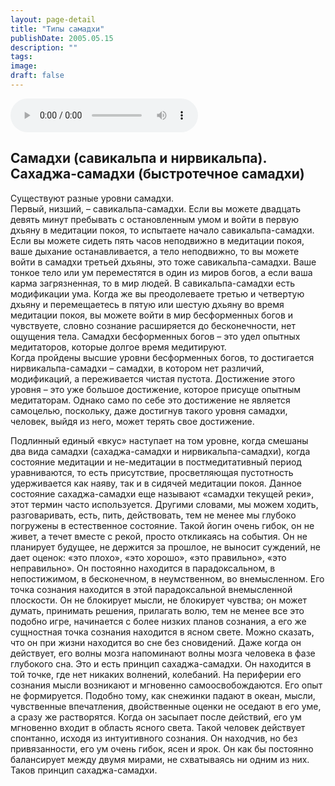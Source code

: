 ```yaml
---
layout: page-detail
title: "Типы самадхи"
publishDate: 2005.05.15
description: ""
tags:
image:
draft: false
---
```


<audio title="2005.05.15 - Типы самадхи.mp3" src="/upload/iblock/01e/01ec80e362d51b5194cc2e4cea2ee343.mp3" controls=""></audio>

## **Самадхи (савикальпа и нирвикальпа).** **Сахаджа-самадхи (быстротечное самадхи)**
  
  
 Существуют разные уровни самадхи.   
 Первый, низший, – савикальпа-самадхи. Если вы можете двадцать девять минут пребывать с остановленным умом и войти в первую дхьяну в медитации покоя, то испытаете начало савикальпа-самадхи. Если вы можете сидеть пять часов неподвижно в медитации покоя, ваше дыхание останавливается, а тело неподвижно, то вы можете войти в самадхи третьей дхьяны, это тоже савикальпа-самадхи. Ваше тонкое тело или ум переместятся в один из миров богов, а если ваша карма загрязненная, то в мир людей. В савикальпа-самадхи есть модификации ума. Когда же вы преодолеваете третью и четвертую дхьяну и перемещаетесь в пятую или шестую дхьяну во время медитации покоя, вы можете войти в мир бесформенных богов и чувствуете, словно сознание расширяется до бесконечности, нет ощущения тела. Самадхи бесформенных богов – это удел опытных медитаторов, которые долгое время медитируют.   
 Когда пройдены высшие уровни бесформенных богов, то достигается нирвикальпа-самадхи – самадхи, в котором нет различий, модификаций, а переживается чистая пустота. Достижение этого уровня – это уже большое достижение, которое присуще опытным медитаторам. Однако само по себе это достижение не является самоцелью, поскольку, даже достигнув такого уровня самадхи, человек, выйдя из него, может терять свое достижение.   
  
 Подлинный единый «вкус» наступает на том уровне, когда смешаны два вида самадхи (сахаджа-самадхи и нирвикальпа-самадхи), когда состояние медитации и не-медитации в постмедитативный период уравниваются, то есть присутствие, просветляющая пустотность удерживается как наяву, так и в сидячей медитации покоя. Данное состояние сахаджа-самадхи еще называют «самадхи текущей реки», этот термин часто используется. Другими словами, мы можем ходить, разговаривать, есть, пить, действовать, тем не менее мы глубоко погружены в естественное состояние. Такой йогин очень гибок, он не живет, а течет вместе с рекой, просто откликаясь на события. Он не планирует будущее, не держится за прошлое, не выносит суждений, не дает оценок: «это плохо», «это хорошо», «это правильно», «это неправильно». Он постоянно находится в парадоксальном, в непостижимом, в бесконечном, в неумственном, во внемысленном. Его точка сознания находится в этой парадоксальной внемысленной плоскости. Он не блокирует мысли, не блокирует чувства; он может думать, принимать решения, прилагать волю, тем не менее все это подобно игре, начинается с более низких планов сознания, а его же сущностная точка сознания находится в ясном свете. Можно сказать, что он при жизни находится во сне без сновидений. Даже когда он действует, его волны мозга напоминают волны мозга человека в фазе глубокого сна. Это и есть принцип сахаджа-самадхи. Он находится в той точке, где нет никаких волнений, колебаний. На периферии его сознания мысли возникают и мгновенно самоосвобождаются. Его опыт не формируется. Подобно тому, как снежинки падают в океан, мысли, чувственные впечатления, двойственные оценки не оседают в его уме, а сразу же растворятся. Когда он засыпает после действий, его ум мгновенно входит в область ясного света. Такой человек действует спонтанно, исходя из интуитивного сознания. Он находчив, но без привязанности, его ум очень гибок, ясен и ярок. Он как бы постоянно балансирует между двумя мирами, не схватываясь ни одним из них.   
 Таков принцип сахаджа-самадхи.   
  
  

